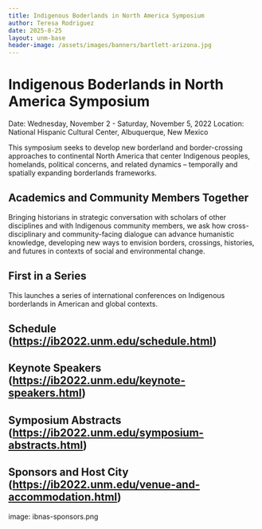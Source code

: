 ```yaml
---
title: Indigenous Boderlands in North America Symposium 
author: Teresa Rodriguez
date: 2025-8-25
layout: unm-base
header-image: /assets/images/banners/bartlett-arizona.jpg
---
```


# Indigenous Boderlands in North America Symposium  
Date: Wednesday, November 2 - Saturday, November 5, 2022
Location: National Hispanic Cultural Center, Albuquerque, New Mexico

This symposium seeks to develop new borderland and border-crossing approaches to continental North America that center Indigenous peoples, homelands, political concerns, and related dynamics – temporally and spatially expanding borderlands frameworks.

## Academics and Community Members Together
Bringing historians in strategic conversation with scholars of other disciplines and with Indigenous community members, we ask how cross-disciplinary and community-facing dialogue can advance humanistic knowledge, developing new ways to envision borders, crossings, histories, and futures in contexts of social and environmental change.

## First in a Series
This launches a series of international conferences on Indigenous borderlands in American and global contexts.

## Schedule (https://ib2022.unm.edu/schedule.html) 
## Keynote Speakers (https://ib2022.unm.edu/keynote-speakers.html)
## Symposium Abstracts (https://ib2022.unm.edu/symposium-abstracts.html) 
## Sponsors and Host City (https://ib2022.unm.edu/venue-and-accommodation.html) 
image: ibnas-sponsors.png
